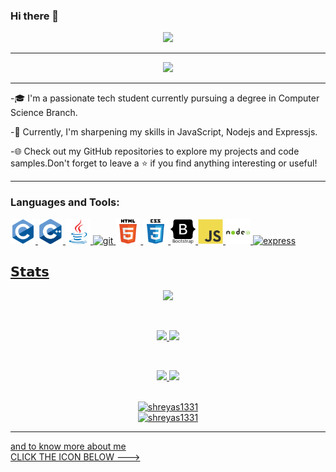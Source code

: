 ### Hi there 👋

<p align="center">
<img src="https://readme-typing-svg.herokuapp.com?color=E4F7EFFF&size=36&lines=Shreyas+Mahajan+Here!!"></a>
</p>
<hr>
<div align="center">
<img src="https://readme-typing-svg.herokuapp.com?font=Roboto&color=%2318FF16&size=26&lines=Welcome+to+my+GitHub+profile%2C;+I+am+Shreyas+Mahajan+a++passionate;++and+curious++coder!"></a>
</div>
<hr>

-🎓 I'm a passionate tech student currently pursuing a degree in Computer Science Branch.

-🌱 Currently, I'm sharpening my skills in JavaScript, Nodejs and Expressjs.

-🌐 Check out my GitHub repositories to explore my projects and code samples.Don't forget to leave a ⭐️ if you find anything interesting or useful!

<hr>
<h3 align="left">Languages and Tools:</h3>
<p align="left">  <a href="https://www.cprogramming.com/" target="_blank" rel="noreferrer"> <img src="https://raw.githubusercontent.com/devicons/devicon/master/icons/c/c-original.svg" alt="c" width="40" height="40"/> </a>  </a><a href="https://www.w3schools.com/cpp/" target="_blank" rel="noreferrer"> 
        <img src="https://raw.githubusercontent.com/devicons/devicon/master/icons/cplusplus/cplusplus-original.svg" alt="cplusplus" width="40" height="40"/>  </a><a href="https://www.w3schools.com/java/" target="_blank" rel="noreferrer"> 
        <img src="https://raw.githubusercontent.com/devicons/devicon/master/icons/java/java-original.svg" alt="java" width="40" height="40"/> 
    </a> 
    </a>  <a href="https://git-scm.com/" target="_blank" rel="noreferrer"> <img src="https://www.vectorlogo.zone/logos/git-scm/git-scm-icon.svg" alt="git" width="40" height="40"/> </a> <a href="https://www.w3.org/html/" target="_blank" rel="noreferrer"> <img src="https://raw.githubusercontent.com/devicons/devicon/master/icons/html5/html5-original-wordmark.svg" alt="html5" width="40" height="40"/> </a> <a href="https://www.w3schools.com/css/" target="_blank" rel="noreferrer"> <img src="https://raw.githubusercontent.com/devicons/devicon/master/icons/css3/css3-original-wordmark.svg" alt="css3" width="40" height="40"/> </a><a href="https://getbootstrap.com" target="_blank" rel="noreferrer"> <img src="https://raw.githubusercontent.com/devicons/devicon/master/icons/bootstrap/bootstrap-plain-wordmark.svg" alt="bootstrap" width="40" height="40"/> </a><a href="https://developer.mozilla.org/en-US/docs/Web/JavaScript" target="_blank" rel="noreferrer"> <img src="https://raw.githubusercontent.com/devicons/devicon/master/icons/javascript/javascript-original.svg" alt="javascript" width="40" height="40"/> </a> <a href="https://nodejs.org" target="_blank" rel="noreferrer"> <img src="https://raw.githubusercontent.com/devicons/devicon/master/icons/nodejs/nodejs-original-wordmark.svg" alt="nodejs" width="40" height="40"/> <a href="https://express.org" target="_blank" rel="noreferrer"> <img src="https://user-images.githubusercontent.com/25181517/183859966-a3462d8d-1bc7-4880-b353-e2cbed900ed6.png" alt="express" width="40" height="40"/>
    
</p>

## 𝗦𝘁𝗮𝘁𝘀
<!-- ![Shreyas's GitHub Stats](https://github-readme-stats.vercel.app/api?username=Shreyas1331&show_icons=true&theme=radical) -->
<div align="center">
    
![](https://github-profile-summary-cards.vercel.app/api/cards/profile-details?username=shreyas1331&theme=tokyonight)

<br/>

![](https://github-profile-summary-cards.vercel.app/api/cards/repos-per-language?username=shreyas1331&theme=tokyonight)
![](https://github-profile-summary-cards.vercel.app/api/cards/most-commit-language?username=shreyas1331&theme=tokyonight)

<br/>

![](https://github-profile-summary-cards.vercel.app/api/cards/stats?username=shreyas1331&theme=tokyonight)
![](https://github-profile-summary-cards.vercel.app/api/cards/productive-time?username=shreyas1331&theme=tokyonight)

<br/>

<img src="https://github-readme-streak-stats.herokuapp.com/?user=shreyas1331&show_icons=true&count_private=true&theme=tokyonight&hide_border=true" alt="shreyas1331" />

<br/>
<img src="https://github-profile-trophy.vercel.app/?username=shreyas1331&theme=tokyonight&no-frame=true&column=8"  alt="shreyas1331"/>
<br/>
</div>

<hr>
<div align="right">
    <p align="left">and to know more about me <br>
    CLICK THE ICON BELOW ---></p>
    <a href="https://www.instagram.com/shreyas__mahajan__/">
        <img align="left" height="40" src="https://i.pinimg.com/originals/b1/8a/b5/b18ab5c717e6da2faa7f30a2ccf20c72.png" alt="">
    </a>
    <a href="https://www.linkedin.com/in/shreyas-mahajan-31675023a/">
        <img align="left" height="40" src="https://cdn4.iconfinder.com/data/icons/iconsimple-logotypes/512/linkedin-1024.png" alt="">
    </a>
</div>

